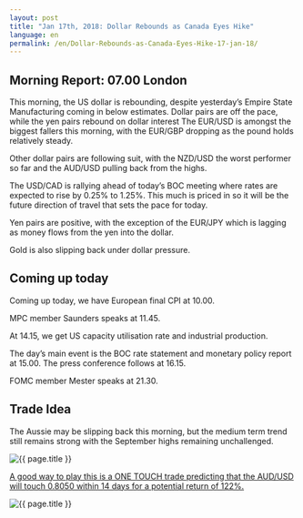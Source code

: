 ```yaml
---
layout: post
title: "Jan 17th, 2018: Dollar Rebounds as Canada Eyes Hike"
language: en
permalink: /en/Dollar-Rebounds-as-Canada-Eyes-Hike-17-jan-18/
---
```

## Morning Report: 07.00 London

This morning, the US dollar is rebounding, despite yesterday’s Empire State Manufacturing coming in below estimates. Dollar pairs are off the pace, while the yen pairs rebound on dollar interest
The EUR/USD is amongst the biggest fallers this morning, with the EUR/GBP dropping as the pound holds relatively steady. 

Other dollar pairs are following suit, with the NZD/USD the worst performer so far and the AUD/USD pulling back from the highs. 

The USD/CAD is rallying ahead of today’s BOC meeting where rates are expected to rise by 0.25% to 1.25%. This much is priced in so it will be the future direction of travel that sets the pace for today. 

Yen pairs are positive, with the exception of the EUR/JPY which is lagging as money flows from the yen into the dollar. 

Gold is also slipping back under dollar pressure.
 
## Coming up today 

Coming up today, we have European final CPI at 10.00. 

MPC member Saunders speaks at 11.45. 

At 14.15, we get US capacity utilisation rate and industrial production. 

The day’s main event is the BOC rate statement and monetary policy report at 15.00. The press conference follows at 16.15. 

FOMC member Mester speaks at 21.30. 

## Trade Idea

The Aussie may be slipping back this morning, but the medium term trend still remains strong with the September highs remaining unchallenged.

<img class="post-image" src="{{ site.url }}/images/jan-18/2018-01-17_07-30-37.jpg" alt="{{ page.title }}" title="{{ page.title }}">

<a href="%LINK%%?currency=GBP&market=major_pairs&underlying=frxAUDUSD&formname=touchnotouch&duration_amount=14&duration_units=d&expiry_type=duration&amount=10&amount_type=payout&barrier=0.8050" target="_blank">A good way to play this is a ONE TOUCH trade predicting that the AUD/USD will touch 0.8050 within 14 days for a potential return of 122%.</a>

<img class="post-image" src="{{ site.url }}/images/jan-18/2018-01-17_07-33-45.jpg" alt="{{ page.title }}" title="{{ page.title }}">
